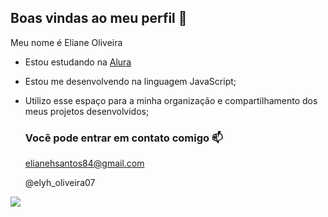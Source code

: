 ## Boas vindas ao meu perfil 💙

Meu nome é Eliane Oliveira

- Estou estudando na [Alura](https://www.alura.com.br)
- Estou me desenvolvendo na linguagem JavaScript;
- Utilizo esse espaço para a minha organização e compartilhamento dos meus projetos desenvolvidos;

   ### Você pode entrar em contato comigo 📫
  elianehsantos84@gmail.com
  
  @elyh_oliveira07


![](https://media.tenor.com/ApAYYyhdi7cAAAAi/non-binary-flag-molang.gif)
  
